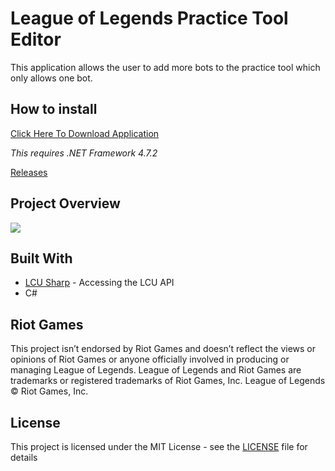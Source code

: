 # League of Legends Practice Tool Editor

This application allows the user to add more bots to the practice tool which only allows one bot.

## How to install 
[Click Here To Download Application](https://github.com/MManoah/league-practice-tool/releases/download/V.1/League.Practice.Tool.zip)

*This requires .NET Framework 4.7.2*

[Releases](https://github.com/MManoah/league-practice-tool/releases)

## Project Overview

![](https://i.gyazo.com/68c52d40627a448f38fffe8d8375ff32.png)

## Built With

* [LCU Sharp](https://github.com/bryanhitc/lcu-sharp) - Accessing the LCU API
* C#

## Riot Games

This project isn’t endorsed by Riot Games and doesn’t reflect the views or opinions of Riot Games
or anyone officially involved in producing or managing League of Legends. League of Legends and Riot Games are
trademarks or registered trademarks of Riot Games, Inc. League of Legends © Riot Games, Inc.

## License

This project is licensed under the MIT License - see the [LICENSE](LICENSE) file for details
